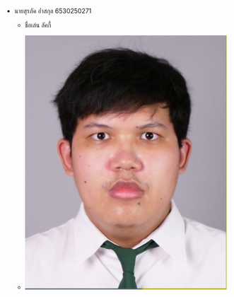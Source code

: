 - นายสุรภัค อ่ำสกุล 6530250271
  - ชื่อเล่น ลัคกี้
 
  - ![Alt text.](Screenshot_20241130_143508_NisitKU.jpg)

